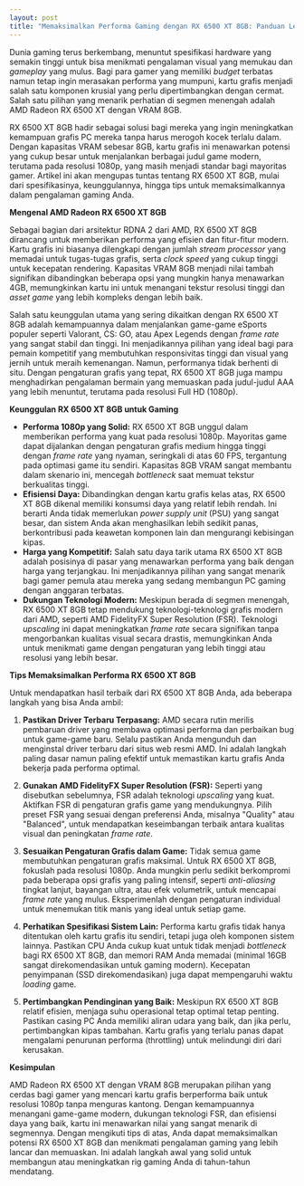 ```yaml
---
layout: post
title: "Memaksimalkan Performa Gaming dengan RX 6500 XT 8GB: Panduan Lengkap"
---
```


Dunia gaming terus berkembang, menuntut spesifikasi hardware yang semakin tinggi untuk bisa menikmati pengalaman visual yang memukau dan *gameplay* yang mulus. Bagi para gamer yang memiliki *budget* terbatas namun tetap ingin merasakan performa yang mumpuni, kartu grafis menjadi salah satu komponen krusial yang perlu dipertimbangkan dengan cermat. Salah satu pilihan yang menarik perhatian di segmen menengah adalah AMD Radeon RX 6500 XT dengan VRAM 8GB.

RX 6500 XT 8GB hadir sebagai solusi bagi mereka yang ingin meningkatkan kemampuan grafis PC mereka tanpa harus merogoh kocek terlalu dalam. Dengan kapasitas VRAM sebesar 8GB, kartu grafis ini menawarkan potensi yang cukup besar untuk menjalankan berbagai judul game modern, terutama pada resolusi 1080p, yang masih menjadi standar bagi mayoritas gamer. Artikel ini akan mengupas tuntas tentang RX 6500 XT 8GB, mulai dari spesifikasinya, keunggulannya, hingga tips untuk memaksimalkannya dalam pengalaman gaming Anda.

**Mengenal AMD Radeon RX 6500 XT 8GB**

Sebagai bagian dari arsitektur RDNA 2 dari AMD, RX 6500 XT 8GB dirancang untuk memberikan performa yang efisien dan fitur-fitur modern. Kartu grafis ini biasanya dilengkapi dengan jumlah *stream processor* yang memadai untuk tugas-tugas grafis, serta *clock speed* yang cukup tinggi untuk kecepatan rendering. Kapasitas VRAM 8GB menjadi nilai tambah signifikan dibandingkan beberapa opsi yang mungkin hanya menawarkan 4GB, memungkinkan kartu ini untuk menangani tekstur resolusi tinggi dan *asset game* yang lebih kompleks dengan lebih baik.

Salah satu keunggulan utama yang sering dikaitkan dengan RX 6500 XT 8GB adalah kemampuannya dalam menjalankan game-game eSports populer seperti Valorant, CS: GO, atau Apex Legends dengan *frame rate* yang sangat stabil dan tinggi. Ini menjadikannya pilihan yang ideal bagi para pemain kompetitif yang membutuhkan responsivitas tinggi dan visual yang jernih untuk meraih kemenangan. Namun, performanya tidak berhenti di situ. Dengan pengaturan grafis yang tepat, RX 6500 XT 8GB juga mampu menghadirkan pengalaman bermain yang memuaskan pada judul-judul AAA yang lebih menuntut, terutama pada resolusi Full HD (1080p).

**Keunggulan RX 6500 XT 8GB untuk Gaming**

*   **Performa 1080p yang Solid:** RX 6500 XT 8GB unggul dalam memberikan performa yang kuat pada resolusi 1080p. Mayoritas game dapat dijalankan dengan pengaturan grafis medium hingga tinggi dengan *frame rate* yang nyaman, seringkali di atas 60 FPS, tergantung pada optimasi game itu sendiri. Kapasitas 8GB VRAM sangat membantu dalam skenario ini, mencegah *bottleneck* saat memuat tekstur berkualitas tinggi.
*   **Efisiensi Daya:** Dibandingkan dengan kartu grafis kelas atas, RX 6500 XT 8GB dikenal memiliki konsumsi daya yang relatif lebih rendah. Ini berarti Anda tidak memerlukan *power supply unit* (PSU) yang sangat besar, dan sistem Anda akan menghasilkan lebih sedikit panas, berkontribusi pada keawetan komponen lain dan mengurangi kebisingan kipas.
*   **Harga yang Kompetitif:** Salah satu daya tarik utama RX 6500 XT 8GB adalah posisinya di pasar yang menawarkan performa yang baik dengan harga yang terjangkau. Ini menjadikannya pilihan yang sangat menarik bagi gamer pemula atau mereka yang sedang membangun PC gaming dengan anggaran terbatas.
*   **Dukungan Teknologi Modern:** Meskipun berada di segmen menengah, RX 6500 XT 8GB tetap mendukung teknologi-teknologi grafis modern dari AMD, seperti AMD FidelityFX Super Resolution (FSR). Teknologi *upscaling* ini dapat meningkatkan *frame rate* secara signifikan tanpa mengorbankan kualitas visual secara drastis, memungkinkan Anda untuk menikmati game dengan pengaturan yang lebih tinggi atau resolusi yang lebih besar.

**Tips Memaksimalkan Performa RX 6500 XT 8GB**

Untuk mendapatkan hasil terbaik dari RX 6500 XT 8GB Anda, ada beberapa langkah yang bisa Anda ambil:

1.  **Pastikan Driver Terbaru Terpasang:** AMD secara rutin merilis pembaruan driver yang membawa optimasi performa dan perbaikan bug untuk game-game baru. Selalu pastikan Anda mengunduh dan menginstal driver terbaru dari situs web resmi AMD. Ini adalah langkah paling dasar namun paling efektif untuk memastikan kartu grafis Anda bekerja pada performa optimal.

2.  **Gunakan AMD FidelityFX Super Resolution (FSR):** Seperti yang disebutkan sebelumnya, FSR adalah teknologi *upscaling* yang kuat. Aktifkan FSR di pengaturan grafis game yang mendukungnya. Pilih preset FSR yang sesuai dengan preferensi Anda, misalnya "Quality" atau "Balanced", untuk mendapatkan keseimbangan terbaik antara kualitas visual dan peningkatan *frame rate*.

3.  **Sesuaikan Pengaturan Grafis dalam Game:** Tidak semua game membutuhkan pengaturan grafis maksimal. Untuk RX 6500 XT 8GB, fokuslah pada resolusi 1080p. Anda mungkin perlu sedikit berkompromi pada beberapa opsi grafis yang paling intensif, seperti *anti-aliasing* tingkat lanjut, bayangan ultra, atau efek volumetrik, untuk mencapai *frame rate* yang mulus. Eksperimenlah dengan pengaturan individual untuk menemukan titik manis yang ideal untuk setiap game.

4.  **Perhatikan Spesifikasi Sistem Lain:** Performa kartu grafis tidak hanya ditentukan oleh kartu grafis itu sendiri, tetapi juga oleh komponen sistem lainnya. Pastikan CPU Anda cukup kuat untuk tidak menjadi *bottleneck* bagi RX 6500 XT 8GB, dan memori RAM Anda memadai (minimal 16GB sangat direkomendasikan untuk gaming modern). Kecepatan penyimpanan (SSD direkomendasikan) juga dapat mempengaruhi waktu *loading* game.

5.  **Pertimbangkan Pendinginan yang Baik:** Meskipun RX 6500 XT 8GB relatif efisien, menjaga suhu operasional tetap optimal tetap penting. Pastikan casing PC Anda memiliki aliran udara yang baik, dan jika perlu, pertimbangkan kipas tambahan. Kartu grafis yang terlalu panas dapat mengalami penurunan performa (throttling) untuk melindungi diri dari kerusakan.

**Kesimpulan**

AMD Radeon RX 6500 XT dengan VRAM 8GB merupakan pilihan yang cerdas bagi gamer yang mencari kartu grafis berperforma baik untuk resolusi 1080p tanpa menguras kantong. Dengan kemampuannya menangani game-game modern, dukungan teknologi FSR, dan efisiensi daya yang baik, kartu ini menawarkan nilai yang sangat menarik di segmennya. Dengan mengikuti tips di atas, Anda dapat memaksimalkan potensi RX 6500 XT 8GB dan menikmati pengalaman gaming yang lebih lancar dan memuaskan. Ini adalah langkah awal yang solid untuk membangun atau meningkatkan rig gaming Anda di tahun-tahun mendatang.
